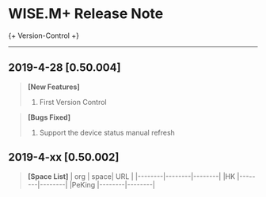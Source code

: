 # WISE.M+ Release Note

{+ Version-Control +}

---

## **2019-4-28 [0.50.004]**
> **[New Features]**
> 1. First Version Control

> **[Bugs Fixed]**
> 1. Support the device status manual refresh

## **2019-4-xx [0.50.002]**
> **[Space List]**
> |    org |   space|    URL |
> |--------|--------|--------|
> |HK      |--------|--------|
> |PeKing  |--------|--------|


